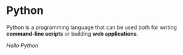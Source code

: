 # Python

Python is a programming language that can be used both for writing **command-line scripts** or building **web applications**.

*Hello Python*
